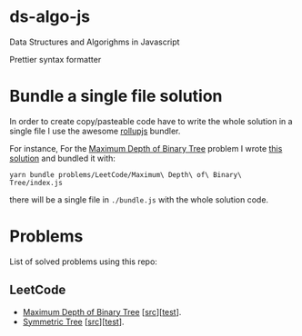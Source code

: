 # ds-algo-js
Data Structures and Algorighms in Javascript

Prettier syntax formatter

# Bundle a single file solution
In order to create copy/pasteable code have to write the whole solution in a single file I use the awesome [rollupjs](https://rollupjs.org) bundler.

For instance, For the [Maximum Depth of Binary Tree](https://leetcode.com/problems/maximum-depth-of-binary-tree) problem I wrote [this solution](problems/LeetCode/Maximum%20Depth%20of%20Binary%20Tree) and bundled it with:
```
yarn bundle problems/LeetCode/Maximum\ Depth\ of\ Binary\ Tree/index.js
```
there will be a single file in `./bundle.js` with the whole solution code.

# Problems
List of solved problems using this repo:
## LeetCode
- [Maximum Depth of Binary Tree](https://leetcode.com/problems/maximum-depth-of-binary-tree) [[src](problems/LeetCode/Maximum%20Depth%20of%20Binary%20Tree/index.js)][[test](problems/LeetCode/Maximum%20Depth%20of%20Binary%20Tree/test.js)].
- [Symmetric Tree](https://leetcode.com/problems/symmetric-tree) [[src](problems/LeetCode/Symmetric%20Tree/index.js)][[test](problems/LeetCode/Symmetric%20Tree/test.js)].
